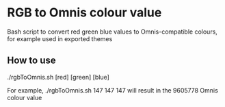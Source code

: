 # RGB to Omnis colour value
Bash script to convert red green blue values to Omnis-compatible colours, for example used in exported themes 

## How to use
./rgbToOmnis.sh [red] [green] [blue]

For example, ./rgbToOmnis.sh 147 147 147 will result in the 9605778 Omnis colour value
